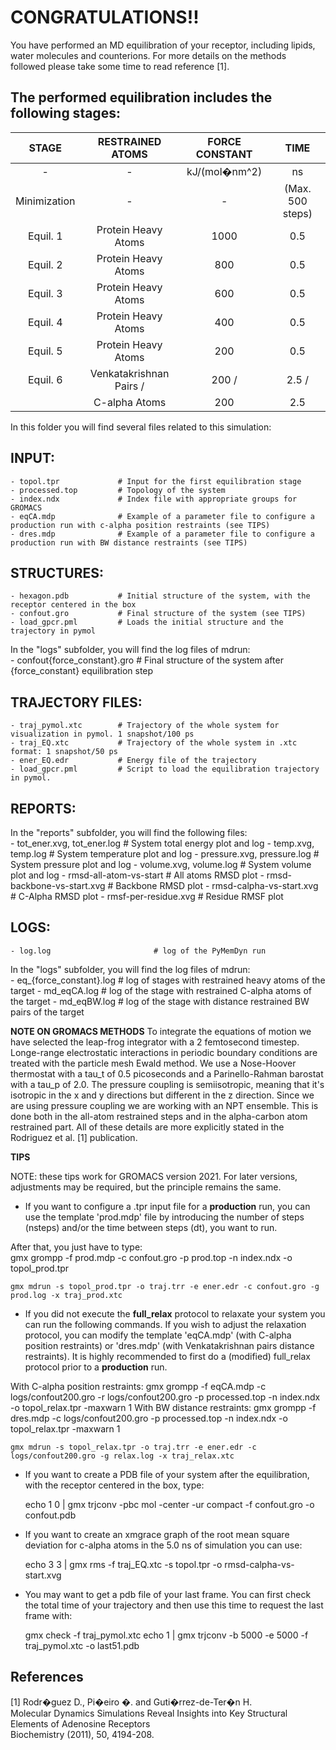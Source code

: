 CONGRATULATIONS!!
=================
You have  performed an  MD equilibration  of your  receptor, including
lipids, water molecules and counterions. For more  details on the methods  
followed please take some time to read
reference [1].


The performed equilibration includes the following stages:
----------------------------------------------------------

|   STAGE    | RESTRAINED ATOMS        | FORCE CONSTANT       | TIME           |
|:----------:|:-----------------------:|:--------------------:|:--------------:|
|  -         |   -                     |kJ/(mol�nm^2)        | ns             |
|Minimization|   -                     | -                    |(Max. 500 steps)|
|Equil. 1    |Protein Heavy Atoms      | 1000                 | 0.5            |
|Equil. 2    |Protein Heavy Atoms      | 800                  | 0.5            |
|Equil. 3    |Protein Heavy Atoms      | 600                  | 0.5            |
|Equil. 4    |Protein Heavy Atoms      | 400                  | 0.5            |
|Equil. 5    |Protein Heavy Atoms      | 200                  | 0.5            |
|Equil. 6    |Venkatakrishnan Pairs /  | 200 /                | 2.5 /          |
|            |C-alpha Atoms            | 200                  | 2.5            |

In this folder you will find several files related to this simulation:


INPUT:
------
    - topol.tpr             # Input for the first equilibration stage
    - processed.top         # Topology of the system
    - index.ndx             # Index file with appropriate groups for GROMACS
    - eqCA.mdp              # Example of a parameter file to configure a production run with c-alpha position restraints (see TIPS)
    - dres.mdp              # Example of a parameter file to configure a production run with BW distance restraints (see TIPS)


STRUCTURES:
-----------
    - hexagon.pdb           # Initial structure of the system, with the receptor centered in the box 
    - confout.gro           # Final structure of the system (see TIPS)
    - load_gpcr.pml         # Loads the initial structure and the trajectory in pymol

In the "logs" subfolder, you will find the log files of mdrun:  
    - confout{force_constant}.gro  # Final structure of the system after {force_constant} equilibration step

TRAJECTORY FILES:
-----------------
    - traj_pymol.xtc        # Trajectory of the whole system for visualization in pymol. 1 snapshot/100 ps
    - traj_EQ.xtc           # Trajectory of the whole system in .xtc format: 1 snapshot/50 ps 
    - ener_EQ.edr           # Energy file of the trajectory
    - load_gpcr.pml         # Script to load the equilibration trajectory in pymol.


REPORTS:
--------
In the "reports" subfolder, you will find the following files:  
    - tot_ener.xvg, tot_ener.log    # System total energy plot and log
    - temp.xvg, temp.log            # System temperature plot and log
    - pressure.xvg, pressure.log    # System pressure plot and log
    - volume.xvg, volume.log        # System volume plot and log
    - rmsd-all-atom-vs-start	    # All atoms RMSD plot
    - rmsd-backbone-vs-start.xvg    # Backbone RMSD plot
    - rmsd-calpha-vs-start.xvg      # C-Alpha RMSD plot
    - rmsf-per-residue.xvg          # Residue RMSF plot

LOGS:
-----
    - log.log                       # log of the PyMemDyn run

In the "logs" subfolder, you will find the log files of mdrun:  
    - eq_{force_constant}.log       # log of stages with restrained heavy atoms of the target
    - md_eqCA.log                   # log of the stage with restrained C-alpha atoms of the target
    - md_eqBW.log                   # log of the stage with distance restrained BW pairs of the target

**NOTE ON GROMACS METHODS**
To integrate  the equations of  motion we have selected  the leap-frog
integrator with  a 2 femtosecond timestep.   Longe-range electrostatic
interactions  in periodic  boundary  conditions are  treated with  the
particle mesh  Ewald method.  We  use a Nose-Hoover thermostat  with a
tau_t of 0.5 picoseconds and  a Parinello-Rahman barostat with a tau_p
of 2.0.   The pressure  coupling is  semiisotropic, meaning  that it's
isotropic in the x and y  directions but different in the z direction.
Since  we are  using  pressure coupling  we are  working  with an  NPT
ensemble. This  is done both in  the all-atom restrained steps  and in
the alpha-carbon atom restrained part.   All of these details are more
explicitly stated in the Rodriguez et al. [1] publication.


**TIPS**  

NOTE: these tips work for GROMACS version 2021. For later versions, 
adjustments may be required, but the principle remains the same.

- If you want to configure a .tpr input file for a **production** run, you
can use the template 'prod.mdp' file by introducing the number of 
steps (nsteps) and/or the time between steps (dt), you want to run.  

After that, you just have to type:  
    gmx grompp -f prod.mdp -c confout.gro -p prod.top -n index.ndx -o topol_prod.tpr

    gmx mdrun -s topol_prod.tpr -o traj.trr -e ener.edr -c confout.gro -g prod.log -x traj_prod.xtc

- If you did not execute the **full_relax** protocol to relaxate your system you can run the following commands. If you wish to adjust the relaxation protocol, you can modify the template 'eqCA.mdp' (with C-alpha position restraints) or 'dres.mdp' (with Venkatakrishnan pairs distance restraints). It is highly recommended to first do a (modified) full_relax protocol prior to a **production** run.

With C-alpha position restraints:
    gmx grompp -f eqCA.mdp -c logs/confout200.gro -r logs/confout200.gro -p processed.top -n index.ndx -o topol_relax.tpr -maxwarn 1
With BW distance restraints:
    gmx grompp -f dres.mdp -c logs/confout200.gro -p processed.top -n index.ndx -o topol_relax.tpr -maxwarn 1

    gmx mdrun -s topol_relax.tpr -o traj.trr -e ener.edr -c logs/confout200.gro -g relax.log -x traj_relax.xtc

- If  you  want  to  create  a  PDB file  of  your  system  after  the
equilibration, with the receptor centered in the box, type:  

    echo 1 0 | gmx trjconv -pbc mol -center -ur compact -f confout.gro -o confout.pdb

- If you want to create an xmgrace graph of the root mean square
  deviation for c-alpha atoms in the 5.0 ns of simulation you can use:  

    echo 3 3 | gmx rms -f traj_EQ.xtc -s topol.tpr -o rmsd-calpha-vs-start.xvg

- You may want to get a pdb file of your last frame. You can first
check the total time of your trajectory and then use this time to
request the last frame with:

    gmx check -f traj_pymol.xtc
    echo 1 | gmx trjconv -b 5000 -e 5000 -f traj_pymol.xtc -o last51.pdb


References
----------

[1] Rodr�guez D., Pi�eiro �. and Guti�rrez-de-Ter�n H.   
Molecular Dynamics Simulations Reveal Insights into Key Structural Elements of Adenosine Receptors   
Biochemistry (2011), 50, 4194-208.   
